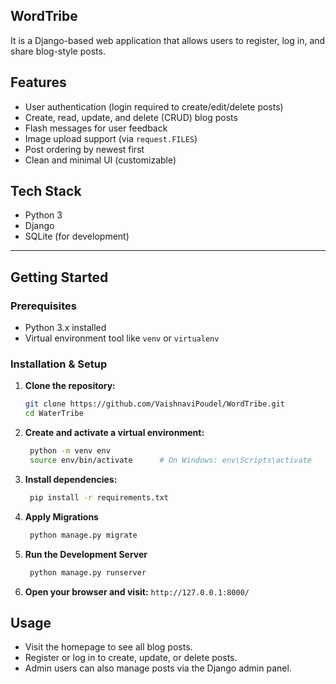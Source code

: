 ## WordTribe
It is a Django-based web application that allows users to register, log in, and share blog-style posts.

## Features

-  User authentication (login required to create/edit/delete posts)
-  Create, read, update, and delete (CRUD) blog posts
-  Flash messages for user feedback
-  Image upload support (via `request.FILES`)
-  Post ordering by newest first
-  Clean and minimal UI (customizable)

## Tech Stack

-  Python 3
-  Django
-  SQLite (for development)

---

## Getting Started

### Prerequisites

- Python 3.x installed
- Virtual environment tool like `venv` or `virtualenv`

### Installation & Setup

1. **Clone the repository:**

   ```bash
   git clone https://github.com/VaishnaviPoudel/WordTribe.git
   cd WaterTribe
   ```

2. **Create and activate a virtual environment:**
   ```bash
    python -m venv env
    source env/bin/activate      # On Windows: env\Scripts\activate
    ```
3. **Install dependencies:**
   ```bash
    pip install -r requirements.txt
    ```
4. **Apply Migrations**
   ```bash
    python manage.py migrate
    ```
5. **Run the Development Server** 
   ```bash
    python manage.py runserver
    ```
6. **Open your browser and visit:** `http://127.0.0.1:8000/`

## Usage

- Visit the homepage to see all blog posts.
- Register or log in to create, update, or delete posts.
- Admin users can also manage posts via the Django admin panel.
